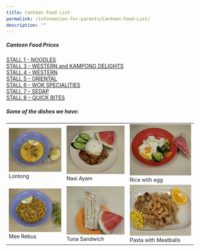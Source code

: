 ```yaml
---
title: Canteen Food List
permalink: /information-for-parents/Canteen-Food-List/
description: ""
---
```

##### Canteen Food Prices  

<a href="/files/CanteenFood/stall 1 – noodle.pdf">STALL 1 -  NOODLES</a>  
<a href="/files/CanteenFood/stall 3 – western &amp; kampong DELIGHTS.pdf">STALL 3 -  WESTERN and KAMPONG DELIGHTS</a>  
<a href="/files/CanteenFood/stall 4 – western.pdf">STALL 4 -  WESTERN</a>  
<a href="/files/CanteenFood/stall 5 – oriental.pdf">STALL 5 -  ORIENTAL</a>  
<a href="/files/CanteenFood/stall 6 – work specialities.pdf">STALL 6 -  WOK SPECIALITIES</a>  
<a href="/files/CanteenFood/stall 7 – sedap.pdf">STALL 7 – SEDAP</a>  
<a href="/files/CanteenFood/stall 8 – quick bites.pdf">STALL 8 – QUICK BITES</a>  
  
	
##### **Some of the dishes we have**:

|  | | |
| -------- | -------- | -------- |
| <img src="/images/CanteenFood/Lontong.jpg" alt="">Lontong|<img src="/images/CanteenFood/NasiAyam.jpg" alt="">Nasi Ayam|<img src="/images/CanteenFood/RiceEgg.jpg" alt="">Rice with egg
| <img src="/images/CanteenFood/MeeRebus.jpg" alt="">Mee Rebus      |<img src="/images/CanteenFood/TunaSandwich.jpg" alt="">Tuna Sandwich|<img src="/images/CanteenFood/PastaMeatballs2.jpg" alt="">Pasta with Meatballs
  
<br>
<br>